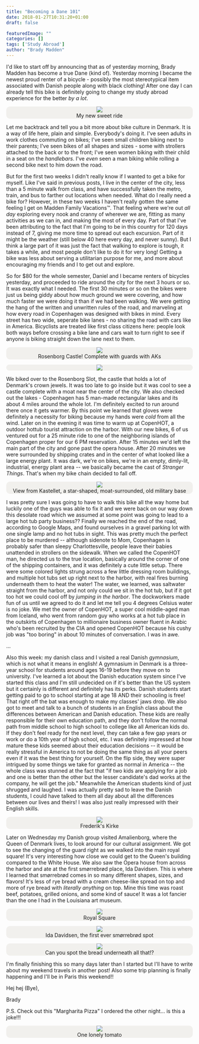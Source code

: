```yaml
---
title: "Becoming a Dane 101"
date: 2018-01-27T10:31:20+01:00
draft: false

featuredImage: ""
categories: []
tags: ['Study Abroad']
author: "Brady Madden"
---
```

I'd like to start off by announcing that as of yesterday morning, Brady Madden has become a true Dane (kind of). Yesterday morning I became the newest proud renter of a bicycle - possibly the most stereotypical item associated with Danish people along with black clothing! After one day I can already tell this bike is definitely going to change my study abroad experience for the better _by a lot_. 

<!--more-->

<p>
	<div style="width:100%;text-align:center;border-radius:10px;background-color:#f1f0ed">
		<img style="max-width:100%;max-height:400px" src="/images/becoming-a-dane2.jpg"/>
		<div class="caption">
			My new sweet ride
		</div>
	</div>
</p>

Let me backtrack and tell you a bit more about bike culture in Denmark. It is a way of life here, plain and simple. Everybody's doing it. I've seen adults in work clothes commuting on bikes; I've seen small children biking next to their parents; I've seen bikes of all shapes and sizes - some with strollers attached to the back or to the front; I've seen women biking with their child in a seat on the _handlebars_. I've _even_ seen a man biking while rolling a second bike next to him down the road. 

But for the first two weeks I didn't really know if I wanted to get a bike for myself. Like I've said in previous posts, I live in the center of the city, less than a 5 minute walk from class, and have successfully taken the metro, train, and bus to farther out locations when needed. What do I really need a bike for? However, in these two weeks I haven't really gotten the same feeling I get on Madden Family Vacations&trade;. That feeling where we're out _all day_ exploring every nook and cranny of wherever we are, fitting as many activities as we can in, and making the most of every day. Part of that I've been attributing to the fact that I'm going to be in this country for 120 days instead of 7, giving me more time to spread out each excursion. Part of it might be the weather (still below 40 here every day, and never sunny). But I think a large part of it was just the fact that walking to explore is tough, it takes a while, and most people don't like to do it for very long! Getting a bike was less about serving a utilitarian purpose for me, and more about encouraging my friends and I to get out and explore.

So for $80 for the whole semester, Daniel and I became renters of bicycles yesterday, and proceeded to ride around the city for the next 3 hours or so. It was exactly what I needed. The first 30 minutes or so on the bikes were just us being giddy about how much ground we were covering, and how much faster we were doing it than if we had been walking. We were getting the hang of the written and unwritten rules of the road, and marveling at how every road in Copenhagen was designed with bikes in mind. Every street has two wide, seperate bike lanes - no sharing the road with cars like in America. Bicyclists are treated like first class citizens here: people look both ways before crossing a bike lane and cars wait to turn right to see if anyone is biking straight down the lane next to them. 

<p>
	<div style="width:100%;text-align:center;border-radius:10px;background-color:#f1f0ed">
		<img style="max-width:100%;max-height:400px" src="/images/becoming-a-dane3.jpg"/>
		<div class="caption">
			Rosenborg Castle! Complete with guards with AKs
		</div>
	</div>
</p>
<p>
	<div style="width:100%;text-align:center;border-radius:10px;background-color:#f1f0ed">
		<img style="max-width:100%;max-height:400px" src="/images/becoming-a-dane4.jpg"/>
	</div>
</p>

We biked over to the Rosenborg Slot, the castle that holds a lot of Denmark's crown jewels. It was too late to go inside but it was cool to see a castle complete with a moat near the center of the city. We also checked out the lakes - Copenhagen has 5 man-made rectangular lakes and its about 4 miles around the whole lot. I'm definitely excited to run around there once it gets warmer. By this point we learned that gloves were definitely a necessity for biking because my hands were _cold_ from all the wind. Later on in the evening it was time to warm up at CopenHOT, a outdoor hottub tourist attraction on the harbor. With our new bikes, 6 of us ventured out for a 25 minute ride to one of the neighboring islands of Copenhagen proper for our 6 PM reservation. After 15 minutes we'd left the main part of the city and gone past the opera house. After 20 minutes we were surrounded by shipping crates and in the center of what looked like a large energy plant. It was dark, we're on bikes, we're in an empty, dimly-lit, industrial, energy plant area -- we basically became the cast of _Stranger Things_. That's when my bike chain decided to fall off.

<p>
	<div style="width:100%;text-align:center;border-radius:10px;background-color:#f1f0ed">
		<img style="max-width:100%;max-height:400px" src="/images/becoming-a-dane1.jpg"/>
		<div class="caption">
			View from Kastellet, a star-shaped, moat-surrounded, old military base
		</div>
	</div>
</p>

I was pretty sure I was going to have to walk this bike all the way home but luckily one of the guys was able to fix it and we were back on our way down this desolate road which we assumed at some point was going to lead to a large hot tub party business?? Finally we reached the end of the road, according to Google Maps, and found ourselves in a gravel parking lot with one single lamp and no hot tubs in sight. This was pretty much the perfect place to be murdered -- although sidenote to Mom, Copenhagen is probably safer than sleepy Charlottesville, people leave their babies unattended in strollers on the sidewalk. When we called the CopenHOT man, he directed us to the true location, basically around the corner of one of the shipping containers, and it was definitely a cute little setup. There were some colored lights strung across a few little dressing room buildings, and multiple hot tubs set up right next to the harbor, with real fires burning underneath them to heat the water! The water, we learned, was saltwater straight from the harbor, and not only could we sit in the hot tub, but if it got too hot we could cool off by _jumping in the harbor_. The dockworkers made fun of us until we agreed to do it and let me tell you 4 degrees Celsius water is no joke. We met the owner of CopenHOT, a super cool middle-aged man from Iceland, who went from random guy who works at a hot tub place in the outskirts of Copenhagen to millionaire business owner fluent in Arabic who's been recruited by the CIA and opened CopenHOT because his cushy job was "too boring" in about 10 minutes of conversation. I was in awe. 

...

Also this week: my danish class and I visited a real Danish _gymnasium_, which is not what it means in english! A gymnasium in Denmark is a three-year school for students around ages 16-19 before they move on to university. I've learned a lot about the Danish education system since I've started this class and I'm still undecided on if it's better than the US system but it certainly is different and definitely has its perks. Danish students start getting paid to go to school starting at age 18 AND their schooling is free! That right off the bat was enough to make my classes' jaws drop. We also got to meet and talk to a bunch of students in an English class about the differences between American and Danish education. These kids are really responsible for their own education path, and they don't follow the normal path from middle school to high school to college like all American kids do. If they don't feel ready for the next level, they can take a few gap years or work or do a 10th year of high school, etc. I was definitely impressed at how mature these kids seemed about their education decisions -- it would be really stressful in America to not be doing the same thing as all your peers even if it was the best thing for yourself. On the flip side, they were super intrigued by some things we take for granted as normal in America -- the whole class was stunned at the fact that "if two kids are applying for a job and one is better than the other but the lesser candidate's dad works at the company, he will get the job." Meanwhile the American students kind of just shrugged and laughed. I was actually pretty sad to leave the Danish students, I could have talked to them all day about all the differences between our lives and theirs! I was also just really impressed with their English skills.

<p>
	<div style="width:100%;text-align:center;border-radius:10px;background-color:#f1f0ed">
		<img style="max-width:100%;max-height:400px" src="/images/becoming-a-dane8.jpg"/>
		<div class="caption">
			Frederik's Kirke
		</div>
	</div>
</p>

Later on Wednesday my Danish group visited Amalienborg, where the Queen of Denmark lives, to look around for our cultural assignment. We got to see the changing of the guard right as we walked into the main royal square! It's very interesting how close we could get to the Queen's building compared to the White House. We also saw the Opera house from across the harbor and ate at the first smørrebrød place, Ida Davidsen. This is where I learned that smørrebrød comes in so many different shapes, sizes, and flavors! It's less of rye bread with a cream cheese-like spread on top and more of rye bread with _literally anything_ on top. Mine this time was roast beef, potatoes, grilled onions, and some kind of sauce! It was a lot fancier than the one I had in the Louisiana art museum.

<p>
	<div style="width:100%;text-align:center;border-radius:10px;background-color:#f1f0ed">
		<img style="max-width:100%;max-height:400px" src="/images/becoming-a-dane5.jpg"/>
		<div class="caption">
			Royal Square
		</div>
	</div>
</p>

<p>
	<div style="width:100%;text-align:center;border-radius:10px;background-color:#f1f0ed">
		<img style="max-width:100%;max-height:400px" src="/images/becoming-a-dane7.jpg"/>
		<div class="caption">
			Ida Davidsen, the first ever smørrebrød spot
		</div>
	</div>
</p>

<p>
	<div style="width:100%;text-align:center;border-radius:10px;background-color:#f1f0ed">
		<img style="max-width:100%;max-height:400px" src="/images/becoming-a-dane6.jpg"/>
		<div class="caption">
			Can you spot the bread underneath all that!?
		</div>
	</div>
</p>

I'm finally finishing this so many days later than I started but I'll have to write about my weekend travels in another post! Also some trip planning is finally happening and I'll be in Paris this weekend!!

Hej hej (Bye),

Brady

P.S. Check out this "Margharita Pizza" I ordered the other night... is this a joke!!!

<p>
	<div style="width:100%;text-align:center;border-radius:10px;background-color:#f1f0ed">
		<img style="max-width:100%;max-height:400px" src="/images/becoming-a-dane9.jpg"/>
		<div class="caption">
			One lonely tomato
		</div>
	</div>
</p>
